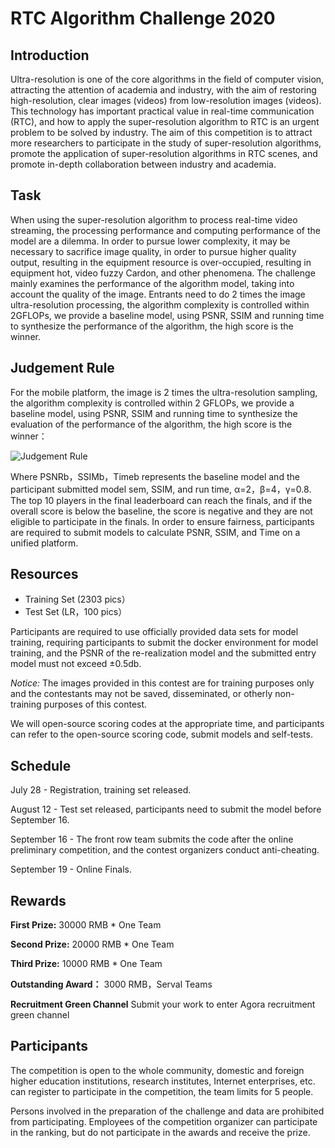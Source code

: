 # RTC Algorithm Challenge 2020

## Introduction

Ultra-resolution is one of the core algorithms in the field of computer vision, attracting the attention of academia and industry, with the aim of restoring high-resolution, clear images (videos) from low-resolution images (videos). This technology has important practical value in real-time communication (RTC), and how to apply the super-resolution algorithm to RTC is an urgent problem to be solved by industry. The aim of this competition is to attract more researchers to participate in the study of super-resolution algorithms, promote the application of super-resolution algorithms in RTC scenes, and promote in-depth collaboration between industry and academia.

## Task

When using the super-resolution algorithm to process real-time video streaming, the processing performance and computing performance of the model are a dilemma. In order to pursue lower complexity, it may be necessary to sacrifice image quality, in order to pursue higher quality output, resulting in the equipment resource is over-occupied, resulting in equipment hot, video fuzzy Cardon, and other phenomena. The challenge mainly examines the performance of the algorithm model, taking into account the quality of the image. Entrants need to do 2 times the image ultra-resolution processing, the algorithm complexity is controlled within 2GFLOPs, we provide a baseline model, using PSNR, SSIM and running time to synthesize the performance of the algorithm, the high score is the winner.

## Judgement Rule

For the mobile platform, the image is 2 times the ultra-resolution sampling, the algorithm complexity is controlled within 2 GFLOPs, we provide a baseline model, using PSNR, SSIM and running time to synthesize the evaluation of the performance of the algorithm, the high score is the winner：

![Judgement Rule](https://github.com/AgoraIO-Community/RTC-Innovation-Challenge-2020/blob/readmeupdate/AlgorithmChanllengeProject/Judgement%20Rules.png)

Where PSNRb，SSIMb，Timeb represents the baseline model and the participant submitted model sem, SSIM, and run time, α=2，β=4，γ=0.8. The top 10 players in the final leaderboard can reach the finals, and if the overall score is below the baseline, the score is negative and they are not eligible to participate in the finals. In order to ensure fairness, participants are required to submit models to calculate PSNR, SSIM, and Time on a unified platform. 

## Resources

* Training Set (2303 pics）
* Test Set (LR，100 pics）

Participants are required to use officially provided data sets for model training, requiring participants to submit the docker environment for model training, and the PSNR of the re-realization model and the submitted entry model must not exceed ±0.5db.

*Notice:* The images provided in this contest are for training purposes only and the contestants may not be saved, disseminated, or otherly non-training purposes of this contest.

We will open-source scoring codes at the appropriate time, and participants can refer to the open-source scoring code, submit models and self-tests.

## Schedule

July 28 - Registration, training set released.

August 12 - Test set released, participants need to submit the model before September 16.

September 16 - The front row team submits the code after the online preliminary competition, and the contest organizers conduct anti-cheating.

September 19 - Online Finals.

## Rewards

**First Prize:** 30000 RMB * One Team

**Second Prize:** 20000 RMB * One Team

**Third Prize:** 10000 RMB * One Team

**Outstanding Award：** 3000 RMB，Serval Teams

**Recruitment Green Channel** Submit your work to enter Agora recruitment green channel


## Participants

The competition is open to the whole community, domestic and foreign higher education institutions, research institutes, Internet enterprises, etc. can register to participate in the competition, the team limits for 5 people.

Persons involved in the preparation of the challenge and data are prohibited from participating. Employees of the competition organizer can participate in the ranking, but do not participate in the awards and receive the prize. 